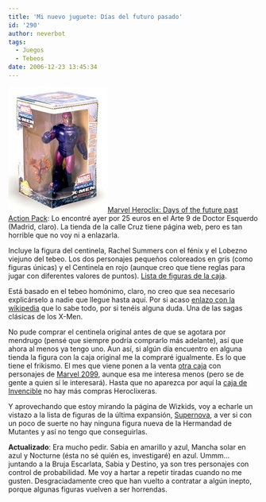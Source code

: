 ```yaml
---
title: 'Mi nuevo juguete: Días del futuro pasado'
id: '290'
author: neverbot
tags:
  - Juegos
  - Tebeos
date: 2006-12-23 13:45:34
---
```


[![Heroclix - Days of Future Past](./mi-nuevo-juguete-dias-del-futuro-pasado/Heroclix-DaysofFuturePast.jpg "Heroclix - Days of Future Past")Marvel Heroclix: Days of the future past Action Pack](http://www.wizkidsgames.com/heroclix/marvel/products.asp?cid=40852): Lo encontré ayer por 25 euros en el Arte 9 de Doctor Esquerdo (Madrid, claro). La tienda de la calle Cruz tiene página web, pero es tan horrible que no voy ni a enlazarla.

Incluye la figura del centinela, Rachel Summers con el fénix y el Lobezno viejuno del tebeo. Los dos personajes pequeños coloreados en gris (como figuras únicas) y el Centinela en rojo (aunque creo que tiene reglas para jugar con diferentes valores de puntos). [Lista de figuras de la caja](http://www.wizkidsgames.com/heroclix/marvel/figuregallery.asp?releaseid=88).

Está basado en el tebeo homónimo, claro, no creo que sea necesario explicárselo a nadie que llegue hasta aquí. Por si acaso [enlazo con la wikipedia](http://en.wikipedia.org/wiki/Days_of_Future_Past) que lo sabe todo, por si tenéis alguna duda. Una de las sagas clásicas de los X-Men.

No pude comprar el centinela original antes de que se agotara por mendrugo (pensé que siempre podría comprarlo más adelante), así que ahora al menos ya tengo uno. Aun así, si algún día encuentro en alguna tienda la figura con la caja original me la compraré igualmente. Es lo que tiene el frikismo. El mes que viene ponen a la venta [otra caja](http://www.wizkidsgames.com/heroclix/marvel/products.asp?cid=41118) con personajes de [Marvel 2099](http://en.wikipedia.org/wiki/Marvel_2099), aunque esa me interesa menos (pero se de gente a quien sí le interesará). Hasta que no aparezca por aquí la [caja de Invencible](http://www.wizkidsgames.com/heroclix/indy/figuregallery.asp?releaseid=75) no hay más compras Heroclixeras.

Y aprovechando que estoy mirando la página de Wizkids, voy a echarle un vistazo a la lista de figuras de la última expansión, [Supernova](http://www.wizkidsgames.com/heroclix/marvel/products.asp?cid=40853), a ver si con un poco de suerte no hay ninguna figura nueva de la Hermandad de Mutantes y así no tengo que conseguirlas.

**Actualizado**: Era mucho pedir. Sabia en amarillo y azul, Mancha solar en azul y Nocturne (ésta no sé quién es, investigaré) en azul. Ummm... juntando a la Bruja Escarlata, Sabia y Destino, ya son tres personajes con control de probabilidad. Me voy a hartar a repetir tiradas cuando no me gusten. Desgraciadamente creo que han vuelto a contratar a algún inepto, porque algunas figuras vuelven a ser horrendas.